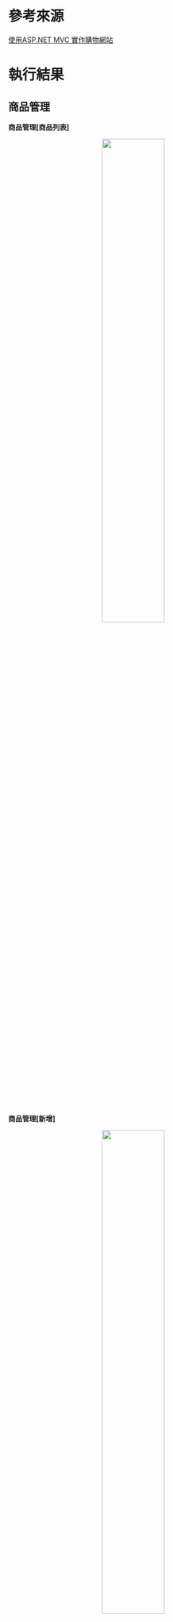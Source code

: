 
# 參考來源

[使用ASP.NET MVC 實作購物網站](https://ithelp.ithome.com.tw/users/20091762/ironman/971)

# 執行結果

## 商品管理

**商品管理[商品列表]**

<div align=center><img width="50%" height="50%" src="./商品管理--商品列表.JPG"/></div>

**商品管理[新增]**

<div align=center><img width="50%" height="50%" src="./商品管理--新增.jpg"/></div>

**商品細節**

<div align=center><img width="50%" height="50%" src="./商品細節.jpg"/></div>

## 購物車

**購物車[首頁]**

<div align=center><img width="50%" height="50%" src="./購物車--首頁.jpg"/></div>

**購物車[ajax]**

<div align=center><img width="50%" height="50%" src="./購物車--ajax.jpg"/></div>

**購物車[結帳]**

<div align=center><img width="50%" height="50%" src="./購物車--結帳.jpg"/></div>

## 會員管理

**會員管理**

<div align=center><img width="50%" height="50%" src="./會員管理.jpg"/></div>

## 訂單管理

**訂單管理[訂單列表]**

<div align=center><img width="50%" height="50%" src="./訂單管理--訂單列表.jpg"/></div>

**訂單管理[訂單細節]**

<div align=center><img width="50%" height="50%" src="./訂單管理--訂單細節.jpg"/></div>





# 使用ASP.NET MVC 實作購物網站 (三) - MVC概念

https://ithelp.ithome.com.tw/articles/10157908

MVC是模型(Model) 檢視(View) 控制器(Controller) 的縮寫，概念是把整個完整的程式邏輯區分為三塊：

* 控制器(Controller) ：負責處理及轉發要求(Request)，可以視情況呼叫Model拿資料，也視情況呼叫View來回應，而控制器中會包含多個動作(Action)。
* 模型(Model) ：專門處理資料的相關邏輯。
* 檢視(View) ：專門展示處理結果給使用者，提供UI。

以ASP MVC舉例，一個正常的Http Request會完成以下動作：
* 某個Web使用者點選了網頁連結為[http://localhost.test.com/Home/Index]
* 路由(route)決定交付名稱為Home的控制器中的Index動作(Action)來進行
* Index動作先跟Model拿了資料
* Index動作將取得的資料交給View
* View根據資料來顯示畫面給Web使用者觀看

* App_Data - 預設ASP.NET User的本機資料庫檔案
* AppStart - 網站起始設定
* Content - 存放css檔案 (*.css)
* Controller - 所有控制器的原始碼(*.cs)
* fonts- 字型
* Models - 與模型相關的原始碼
* Scripts - 存放JavaScript檔案(*.js)
* View - 所有檢視的原始碼，依據不同的Controller名稱會有對應名稱的目錄

# 流程

到 [使用ASP.NET MVC 實作購物網站 (十二) - Product的刪除功能](https://ithelp.ithome.com.tw/articles/10159469) 為止是 Product 功能

[使用ASP.NET MVC 實作購物網站 (十三) - 會員功能](https://ithelp.ithome.com.tw/articles/10159607) 此篇有一些預設(會員功能)在本機沒有，因此手動填入，造成後面的連動問題 如登入，ID(原為HASH，手動填1)

[使用ASP.NET MVC 實作購物網站 (十六) - 購物車與Session](https://ithelp.ithome.com.tw/articles/10160180) 到 [使用ASP.NET MVC 實作購物網站 (二十三) - 使用Ajax清空購物車](https://ithelp.ithome.com.tw/articles/10161099) 完成購物車的添加及刪除 Session--Ajax 連動

[使用ASP.NET MVC 實作購物網站 (二十四) - 購物流程(1)](https://ithelp.ithome.com.tw/articles/10161215) 收貨人資訊--Models/OrderModel/Ship.cs

[使用ASP.NET MVC 實作購物網站 (二十五) - 購物流程(2)](https://ithelp.ithome.com.tw/articles/10161327) Order與OrderDetail

[使用ASP.NET MVC 實作購物網站 (二十六) - 後台訂單列表功能](https://ithelp.ithome.com.tw/articles/10161407) ManageOrderController，其中Index()是顯示目前網站所有訂單，Details()是針對每筆訂單顯示購買商品清單


[使用ASP.NET MVC 實作購物網站 (二十七) - 使用者"我的訂單"功能](https://ithelp.ithome.com.tw/articles/10161482) 在Models中新增PartialClass擴充Order類別 定義GetUserName()方法，此方法主要是透過原本儲存在Order類別中的UserId去AspNetUsers表取得UrseName(使用者暱稱)

[使用ASP.NET MVC 實作購物網站 (二十八) - 後台訂單列表搜尋功能](https://ithelp.ithome.com.tw/articles/10161571) ManageOrderController中新增SearchByUserName()

[使用ASP.NET MVC 實作購物網站 (二十九) - 商品留言功能](https://ithelp.ithome.com.tw/articles/10161678)


## 紀錄

Product[Models 資料型態] -> Product[Controller url] -> VIEW

\Views\Product\Index.cshtml

    Create
    Edit
    Index

Cart[Models\Cart]

    Cart -> 引用List<CartItem> 功能{新增Product,計數...}
    CartItem -> 資料型態
    Operation -> Sessi啟用 新增 Cart

-> CartController

    GetCart
    AddToCart
    RemoveFromCart
    ClearCart

-> _CartPartial.cshtml

    onclick="RemoveFromCart('@cartitem.Id')"
    ...

-> _Layout.cshtml

    //移除購物車內商品
        function RemoveFromCart(productId) {
            $.ajax({
                type: 'POST',
                url: '@Url.Action("RemoveFromCart", "Cart")',
                data: { id: productId }
            })
                .done(function (msg) {
                    //將回傳的購物車頁面 填入 li#Cart
                    $('li#Cart').html(msg);
                });
        }
    ...

收貨人資訊

    Models/OrderModel/Ship.cs


Order與OrderDetail [model]

ManageOrderController [訂單管理]




# 商品資訊

鉛筆	30	  https://tshop.r10s.com/e71/2ae/198d/175d/20ef/498e/47be/1124e8aab8c4544489145b.jpg?_ex=330x330

鉛筆盒    350.00    https://s.yimg.com/ut/api/res/1.2/yS21jFbVxrr6rMbcdiyXJA--~B/YXBwaWQ9eXR3bWFsbDtjYz0zMTUzNjAwMDtoPTYwMDtxPTgxO3c9NjAw/https://s.yimg.com/fy/e78b/item/p017352338124-item-14a3xf4x0950x0713-m.jpg

相機	3000	https://e.ecimg.tw/items/DGAD73A9008KCFQ/000001_1516676071.jpg






